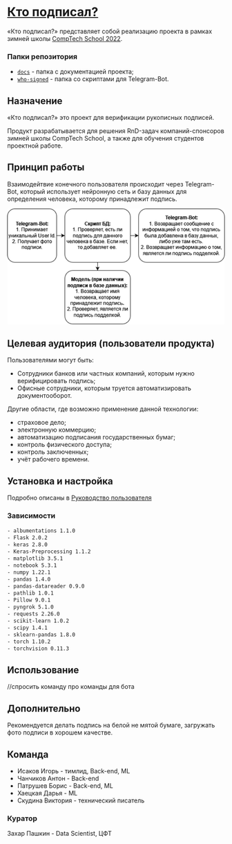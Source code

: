 # [Кто подписал?](https://github.com/comptech-winter-school/who-signed/tree/main)

«Кто подписал?» представляет собой реализацию проекта в рамках зимней школы [CompTech School 2022](https://comptechschool.com/).

### Папки репозитория

- [`docs`](https://github.com/comptech-winter-school/who-signed/tree/main/docs) - папка с документацией проекта;
- [`who-signed`](https://github.com/comptech-winter-school/who-signed/tree/main/who-signed) - папка со скриптами для Telegram-Bot.

## Назначение

«Кто подписал?» это проект для верификации рукописных подписей.

Продукт разрабатывается для решения RnD-задач компаний-спонсоров зимней школы CompTech School, а также для обучения студентов проектной работе.

## Принцип работы

Взаимодейтвие конечного пользователя происходит через Telegram-Bot, который использует нейронную сеть и базу данных для определения человека, которому принадлежит подпись. 

<p align="center">
<img src="/docs/assets/Diagram.png">
</p>

## Целевая аудитория (пользователи продукта)

Пользователями могут быть:

- Cотрудники банков или частных компаний, которым нужно верифицировать подпись;
- Офисные сотрудники, которым труется автоматизировать документооборот.

Другие области, где возможно применение данной технологии:

- страховое дело;
- электронную коммерцию;
- автоматизацию подписания государственных бумаг;
- контроль физического доступа;
- контроль заключенных;
- учёт рабочего времени.

## Установка и настройка

Подробно описаны в [Руководство пользователя](/docs/assets/user_guide)

### Зависимости

    - albumentations 1.1.0
    - Flask 2.0.2
    - keras 2.8.0
    - Keras-Preprocessing 1.1.2
    - matplotlib 3.5.1
    - notebook 5.3.1
    - numpy 1.22.1
    - pandas 1.4.0
    - pandas-datareader 0.9.0
    - pathlib 1.0.1
    - Pillow 9.0.1
    - pyngrok 5.1.0
    - requests 2.26.0
    - scikit-learn 1.0.2
    - scipy 1.4.1
    - sklearn-pandas 1.8.0
    - torch 1.10.2
    - torchvision 0.11.3

## Использование

//спросить команду про команды для бота

## Дополнительно

Рекомендуется делать подпись на белой не мятой бумаге, загружать фото подписи в хорошем качестве. 

## Команда

- Исаков Игорь - тимлид, Back-end, ML
- Чанчиков Антон - Back-end
- Патрушев Борис - Back-end, ML
- Хаецкая Дарья - ML
- Скудина Виктория - технический писатель

### Куратор

Захар Пашкин - Data Scientist, ЦФТ
